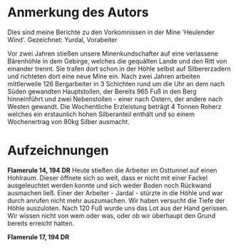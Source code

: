 # Anmerkung des Autors

Dies sind meine Berichte zu den Vorkomnissen in der Mine 'Heulender Wind'. Gezeichnet: Yurdal, Vorabeiter

Vor zwei Jahren stießen unsere Minenkundschafter auf eine verlassene Bärenhöhle in dem Gebirge, welches die gequälten Lande und den Ritt von einander trennt. Sie trafen dort schon in der Höhle selbst auf Silbererzadern und richteten dort eine neue Mine ein. Nach zwei Jahren arbeiten mittlerweile 126 Bergarbeiter in 3 Schichten rund um die Uhr an dem nach Süden gewandten Hauptstollen, der Bereits 965 Fuß in den Berg hinneinführt und zwei Nebenstollen - einer nach Ostern, der andere nach Westen gewandt. Die Wochentliche Erzleistung beträgt 4 Tonnen Roherz welches ein erstaunlich hohen Silberanteil enthält und so einem Wochenertrag von 80kg Silber ausmacht.

# Aufzeichnungen

**Flamerule 14, 194 DR** Heute stießen die Arbeiter im Osttunnel auf einen Hohlraum. Dieser öffnete sich so weit, dass er nicht mit einer Fackel ausgeleuchtet werden konnte und sich weder Boden noch Rückwand ausmachen ließ. Einer der Arbeiter - Jardal - stürzte in die Höhle und war durch anrufen nicht mehr auszumachen.
Wir haben versucht die Tiefe der Höhle auszuloten. Nach 120 Fuß wurde uns das Lot aus der Hand gerissen. Wir wissen nicht von wem oder was, oder ob wir überhaupt den Grund bereits erreicht hatten.

**Flamerule 17, 194 DR** 